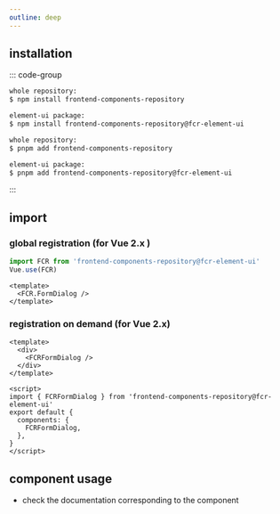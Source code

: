 ```yaml
---
outline: deep
---
```


## installation

::: code-group

```sh [npm]
whole repository:
$ npm install frontend-components-repository

element-ui package:
$ npm install frontend-components-repository@fcr-element-ui

```

```sh [pnpm]
whole repository:
$ pnpm add frontend-components-repository

element-ui package:
$ pnpm add frontend-components-repository@fcr-element-ui
```

:::

## import

### global registration (for Vue 2.x )

```js [main.js]
import FCR from 'frontend-components-repository@fcr-element-ui'
Vue.use(FCR)
```

```vue [xxx.vue]
<template>
  <FCR.FormDialog />
</template>
```

### registration on demand (for Vue 2.x)

```vue [xxx.vue]
<template>
  <div>
    <FCRFormDialog />
  </div>
</template>

<script>
import { FCRFormDialog } from 'frontend-components-repository@fcr-element-ui'
export default {
  components: {
    FCRFormDialog,
  },
}
</script>
```

## component usage

- check the documentation corresponding to the component
